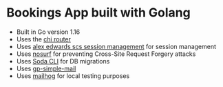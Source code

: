 # Bookings App built with Golang

- Built in Go version 1.16
- Uses the [chi router](github.com/go-chi/chi)
- Uses [alex edwards scs session management](github.com/alexedwards/scs) for session management
- Uses [nosurf](github.com/justinas/nosurf) for preventing Cross-Site Request Forgery attacks
- Uses [Soda CLI](https://gobuffalo.io/en/docs/db/toolbox) for DB migrations
- Uses [gp-simple-mail](https://github.com/xhit/go-simple-mail)
- Uses [mailhog](https://github.com/mailhog/MailHog) for local testing purposes